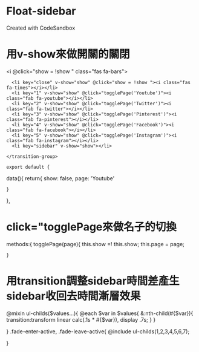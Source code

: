 # Float-sidebar
Created with CodeSandbox

# 用v-show來做開關的關閉



 <i @click="show = !show " class="fas fa-bars"></i>
    </div>
    <transition-group name="fade" tag="ul">

      <li key="close" v-show="show" @click="show = !show "><i class="fas fa-times"></i></li>
      <li key="1" v-show="show" @click="togglePage('Youtube')"><i class="fab fa-youtube"></i></li>
      <li key="2" v-show="show" @click="togglePage('Twitter')"><i class="fab fa-twitter"></i></li>
      <li key="3" v-show="show" @click="togglePage('Pinterest')"><i class="fab fa-pinterest"></i></li>
      <li key="4" v-show="show" @click="togglePage('Facebook')"><i class="fab fa-facebook"></i></li>
      <li key="5" v-show="show" @click="togglePage('Instagram')"><i class="fab fa-instagram"></i></li>
      <li key="sidebar" v-show="show"></li>
      
    </transition-group>
    
    export default {
  data(){
    return{
      show: false,
      page: 'Youtube'

    }


  },
  
# click="togglePage來做名子的切換
  methods:{
    togglePage(page){
      this.show =! this.show;
      this.page = page;

    }
# 用transition調整sidebar時間差產生sidebar收回去時間漸層效果
@mixin ul-childs($values...){
  @each $var in $values{
    &:nth-child(#{$var}){
      transition:transform linear calc(.1s * #{$var}), display .7s;
    }
  }

}
.fade-enter-active, .fade-leave-active{
  @include ul-childs(1,2,3,4,5,6,7);

}


